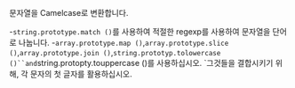 문자열을 Camelcase로 변환합니다.

-`string.prototype.match ()`를 사용하여 적절한 regexp를 사용하여 문자열을 단어로 나눕니다.
-`array.prototype.map ()`,`array.prototype.slice ()`,`array.prototype.join ()`,`string.prototyp.tolowercase ()``and`string.protopty.touppercase ()를 사용하십시오. `그것들을 결합시키기 위해, 각 문자의 첫 글자를 활용하십시오.